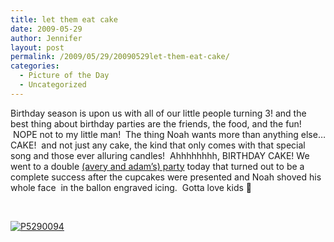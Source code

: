```yaml
---
title: let them eat cake
date: 2009-05-29
author: Jennifer
layout: post
permalink: /2009/05/29/20090529let-them-eat-cake/
categories:
  - Picture of the Day
  - Uncategorized
---
```

Birthday season is upon us with all of our little people turning 3! and the best thing about birthday parties are the friends, the food, and the fun!  NOPE not to my little man!  The thing Noah wants more than anything else&#8230; CAKE!  and not just any cake, the kind that only comes with that special song and those ever alluring candles!  Ahhhhhhhh, BIRTHDAY CAKE! We went to a double <a title="(avery and adam's)" href="http://www.flickr.com/photos/jenniferandJennifers_photos/sets/72157618981958776/" target="_blank">(avery and adam&#8217;s) party</a> today that turned out to be a complete success after the cupcakes were presented and Noah shoved his whole face  in the ballon engraved icing.  Gotta love kids 🙂

 

<span style="color: #0000ee; text-decoration: underline;"><a class="flickr-image alignnone" title="P5290094" href="http://www.flickr.com/photos/jenniferandJennifers_photos/3576721889/"></a><a class="flickr-image alignnone" title="P5290094" href="http://www.flickr.com/photos/jenniferandJennifers_photos/3576721889/"><img src="http://farm4.static.flickr.com/3339/3576721889_df600e8b6b_m.jpg" alt="P5290094" /></a></span>
